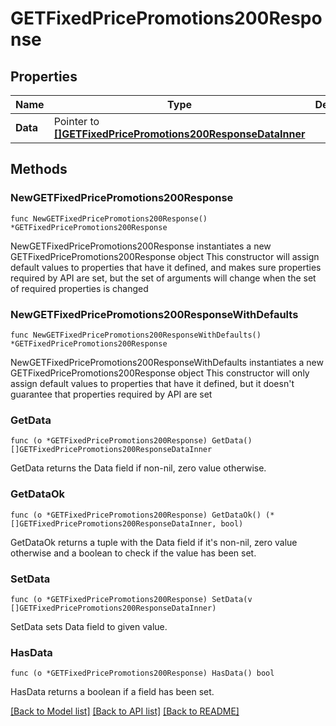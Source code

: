 # GETFixedPricePromotions200Response

## Properties

Name | Type | Description | Notes
------------ | ------------- | ------------- | -------------
**Data** | Pointer to [**[]GETFixedPricePromotions200ResponseDataInner**](GETFixedPricePromotions200ResponseDataInner.md) |  | [optional] 

## Methods

### NewGETFixedPricePromotions200Response

`func NewGETFixedPricePromotions200Response() *GETFixedPricePromotions200Response`

NewGETFixedPricePromotions200Response instantiates a new GETFixedPricePromotions200Response object
This constructor will assign default values to properties that have it defined,
and makes sure properties required by API are set, but the set of arguments
will change when the set of required properties is changed

### NewGETFixedPricePromotions200ResponseWithDefaults

`func NewGETFixedPricePromotions200ResponseWithDefaults() *GETFixedPricePromotions200Response`

NewGETFixedPricePromotions200ResponseWithDefaults instantiates a new GETFixedPricePromotions200Response object
This constructor will only assign default values to properties that have it defined,
but it doesn't guarantee that properties required by API are set

### GetData

`func (o *GETFixedPricePromotions200Response) GetData() []GETFixedPricePromotions200ResponseDataInner`

GetData returns the Data field if non-nil, zero value otherwise.

### GetDataOk

`func (o *GETFixedPricePromotions200Response) GetDataOk() (*[]GETFixedPricePromotions200ResponseDataInner, bool)`

GetDataOk returns a tuple with the Data field if it's non-nil, zero value otherwise
and a boolean to check if the value has been set.

### SetData

`func (o *GETFixedPricePromotions200Response) SetData(v []GETFixedPricePromotions200ResponseDataInner)`

SetData sets Data field to given value.

### HasData

`func (o *GETFixedPricePromotions200Response) HasData() bool`

HasData returns a boolean if a field has been set.


[[Back to Model list]](../README.md#documentation-for-models) [[Back to API list]](../README.md#documentation-for-api-endpoints) [[Back to README]](../README.md)


